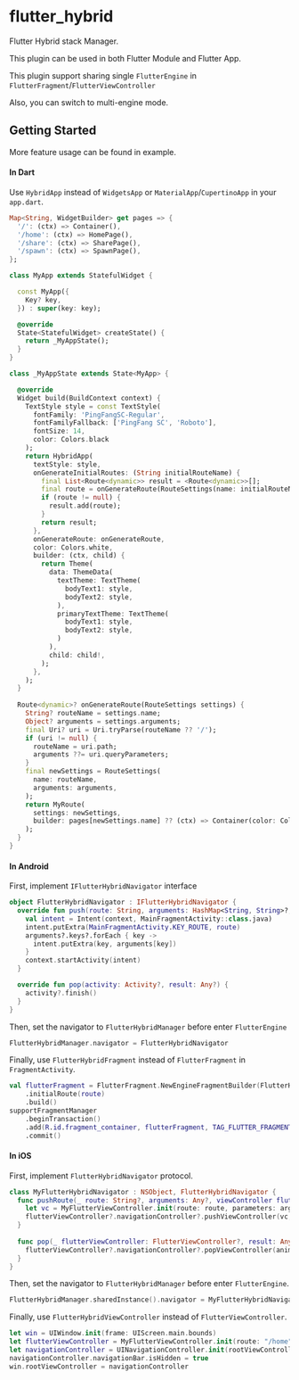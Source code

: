 # flutter_hybrid

Flutter Hybrid stack Manager.

This plugin can be used in both Flutter Module and Flutter App.

This plugin support sharing single `FlutterEngine` in `FlutterFragment`/`FlutterViewController`

Also, you can switch to multi-engine mode.


## Getting Started

More feature usage can be found in example.

#### In Dart
Use `HybridApp` instead of `WidgetsApp` or `MaterialApp`/`CupertinoApp` in your `app.dart`.

``` dart
Map<String, WidgetBuilder> get pages => {
  '/': (ctx) => Container(),
  '/home': (ctx) => HomePage(),
  '/share': (ctx) => SharePage(),
  '/spawn': (ctx) => SpawnPage(),
};

class MyApp extends StatefulWidget {

  const MyApp({
    Key? key,
  }) : super(key: key);

  @override
  State<StatefulWidget> createState() {
    return _MyAppState();
  }
}

class _MyAppState extends State<MyApp> {

  @override
  Widget build(BuildContext context) {
    TextStyle style = const TextStyle(
      fontFamily: 'PingFangSC-Regular',
      fontFamilyFallback: ['PingFang SC', 'Roboto'],
      fontSize: 14,
      color: Colors.black
    );
    return HybridApp(
      textStyle: style,
      onGenerateInitialRoutes: (String initialRouteName) {
        final List<Route<dynamic>> result = <Route<dynamic>>[];
        final route = onGenerateRoute(RouteSettings(name: initialRouteName));
        if (route != null) {
          result.add(route);
        }
        return result;
      },
      onGenerateRoute: onGenerateRoute,
      color: Colors.white,
      builder: (ctx, child) {
        return Theme(
          data: ThemeData(
            textTheme: TextTheme(
              bodyText1: style,
              bodyText2: style,
            ),
            primaryTextTheme: TextTheme(
              bodyText1: style,
              bodyText2: style,
            )
          ),
          child: child!,
        );
      },
    );
  }
  
  Route<dynamic>? onGenerateRoute(RouteSettings settings) {
    String? routeName = settings.name;
    Object? arguments = settings.arguments;
    final Uri? uri = Uri.tryParse(routeName ?? '/');
    if (uri != null) {
      routeName = uri.path;
      arguments ??= uri.queryParameters;
    }
    final newSettings = RouteSettings(
      name: routeName,
      arguments: arguments,
    );
    return MyRoute(
      settings: newSettings,
      builder: pages[newSettings.name] ?? (ctx) => Container(color: Colors.red)
    );
  }
}
```

#### In Android
First, implement `IFlutterHybridNavigator` interface

``` kotlin
object FlutterHybridNavigator : IFlutterHybridNavigator {
  override fun push(route: String, arguments: HashMap<String, String>?, context: Context) {
    val intent = Intent(context, MainFragmentActivity::class.java)
    intent.putExtra(MainFragmentActivity.KEY_ROUTE, route)
    arguments?.keys?.forEach { key ->
      intent.putExtra(key, arguments[key])
    }
    context.startActivity(intent)
  }

  override fun pop(activity: Activity?, result: Any?) {
    activity?.finish()
  }
}
```

Then, set the navigator to `FlutterHybridManager` before enter `FlutterEngine`

``` kotlin
FlutterHybridManager.navigator = FlutterHybridNavigator
```

Finally, use `FlutterHybridFragment` instead of `FlutterFragment` in `FragmentActivity`.

``` kotlin
val flutterFragment = FlutterFragment.NewEngineFragmentBuilder(FlutterHybridFragment::class.java)
    .initialRoute(route)
    .build()
supportFragmentManager
    .beginTransaction()
    .add(R.id.fragment_container, flutterFragment, TAG_FLUTTER_FRAGMENT)
    .commit()
```

#### In iOS
First, implement `FlutterHybridNavigator` protocol.

``` swift
class MyFlutterHybridNavigator : NSObject, FlutterHybridNavigator {
  func pushRoute(_ route: String?, arguments: Any?, viewController flutterViewController: FlutterViewController?) {
    let vc = MyFlutterViewController.init(route: route, parameters: arguments as? [String:String], useNewEngine: false)
    flutterViewController?.navigationController?.pushViewController(vc, animated: true)
  }
  
  func pop(_ flutterViewController: FlutterViewController?, result: Any?) {
    flutterViewController?.navigationController?.popViewController(animated: true)
  }
}
```

Then, set the navigator to `FlutterHybridManager` before enter `FlutterEngine`.

``` swift
FlutterHybridManager.sharedInstance().navigator = MyFlutterHybridNavigator.init()
```

Finally, use `FlutterHybridViewController` instead of `FlutterViewController`.
``` swift
let win = UIWindow.init(frame: UIScreen.main.bounds)
let flutterViewController = MyFlutterViewController.init(route: "/home", parameters: nil, useNewEngine: false)
let navigationController = UINavigationController.init(rootViewController: flutterViewController)
navigationController.navigationBar.isHidden = true
win.rootViewController = navigationController
```